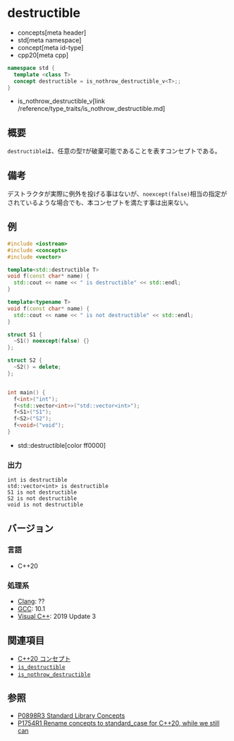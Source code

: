 # destructible
* concepts[meta header]
* std[meta namespace]
* concept[meta id-type]
* cpp20[meta cpp]

```cpp
namespace std {
  template <class T>
  concept destructible = is_nothrow_destructible_v<T>;;
}
```
* is_nothrow_destructible_v[link /reference/type_traits/is_nothrow_destructible.md]


## 概要
`destructible`は、任意の型`T`が破棄可能であることを表すコンセプトである。

## 備考

デストラクタが実際に例外を投げる事はないが、`noexcept(false)`相当の指定がされているような場合でも、本コンセプトを満たす事は出来ない。

## 例

```cpp example
#include <iostream>
#include <concepts>
#include <vector>

template<std::destructible T>
void f(const char* name) {
  std::cout << name << " is destructible" << std::endl;
}

template<typename T>
void f(const char* name) {
  std::cout << name << " is not destructible" << std::endl;
}

struct S1 {
  ~S1() noexcept(false) {}
};

struct S2 {
  ~S2() = delete;
};


int main() {
  f<int>("int");
  f<std::vector<int>>("std::vector<int>");
  f<S1>("S1");
  f<S2>("S2");
  f<void>("void");
}
```
* std::destructible[color ff0000]

### 出力
```
int is destructible
std::vector<int> is destructible
S1 is not destructible
S2 is not destructible
void is not destructible
```


## バージョン
### 言語
- C++20

### 処理系
- [Clang](/implementation.md#clang): ??
- [GCC](/implementation.md#gcc): 10.1
- [Visual C++](/implementation.md#visual_cpp): 2019 Update 3

## 関連項目

- [C++20 コンセプト](/lang/cpp20/concepts.md)
- [`is_destructible`](/reference/type_traits/is_destructible.md)
- [`is_nothrow_destructible`](/reference/type_traits/is_nothrow_destructible.md)

## 参照
- [P0898R3 Standard Library Concepts](http://www.open-std.org/jtc1/sc22/wg21/docs/papers/2018/p0898r3.pdf)
- [P1754R1 Rename concepts to standard_case for C++20, while we still can](http://www.open-std.org/jtc1/sc22/wg21/docs/papers/2019/p1754r1.pdf)

